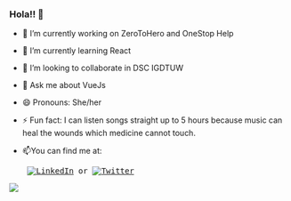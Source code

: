 ### Hola!! 👋

- 🔭 I’m currently working on ZeroToHero and OneStop Help
- 🌱 I’m currently learning React
- 👯 I’m looking to collaborate in DSC IGDTUW
- 💬 Ask me about VueJs 
- 😄 Pronouns: She/her
- ⚡ Fun fact: I can listen songs straight up to 5 hours because music can heal the wounds which medicine cannot touch.

- 📫You can find me at:<pre>  [![LinkedIn][2.2]][2]  or  [![Twitter][1.2]][1] </pre>



[1.2]: http://i.imgur.com/wWzX9uB.png 
[2.2]: https://raw.githubusercontent.com/MartinHeinz/MartinHeinz/master/linkedin-3-16.png 


[1]: https://twitter.com/Sonali94099121
[2]: https://www.linkedin.com/in/sonali-a989a8192



<img src="https://github-readme-stats.vercel.app/api?username=sonali12920&&show_icons=true&title_color=f4f6ff&icon_color=f09ae9&text_color=f6f6f6&bg_color=212121">
